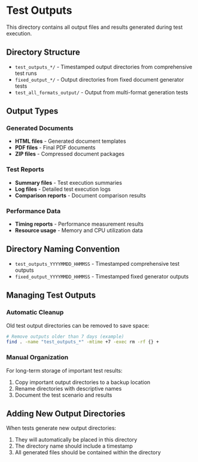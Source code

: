 # Test Outputs

This directory contains all output files and results generated during test execution.

## Directory Structure

- `test_outputs_*/` - Timestamped output directories from comprehensive test runs
- `fixed_output_*/` - Output directories from fixed document generator tests
- `test_all_formats_output/` - Output from multi-format generation tests

## Output Types

### Generated Documents
- **HTML files** - Generated document templates
- **PDF files** - Final PDF documents
- **ZIP files** - Compressed document packages

### Test Reports
- **Summary files** - Test execution summaries
- **Log files** - Detailed test execution logs
- **Comparison reports** - Document comparison results

### Performance Data
- **Timing reports** - Performance measurement results
- **Resource usage** - Memory and CPU utilization data

## Directory Naming Convention

- `test_outputs_YYYYMMDD_HHMMSS` - Timestamped comprehensive test outputs
- `fixed_output_YYYYMMDD_HHMMSS` - Timestamped fixed generator outputs

## Managing Test Outputs

### Automatic Cleanup
Old test output directories can be removed to save space:
```bash
# Remove outputs older than 7 days (example)
find . -name "test_outputs_*" -mtime +7 -exec rm -rf {} +
```

### Manual Organization
For long-term storage of important test results:
1. Copy important output directories to a backup location
2. Rename directories with descriptive names
3. Document the test scenario and results

## Adding New Output Directories

When tests generate new output directories:
1. They will automatically be placed in this directory
2. The directory name should include a timestamp
3. All generated files should be contained within the directory